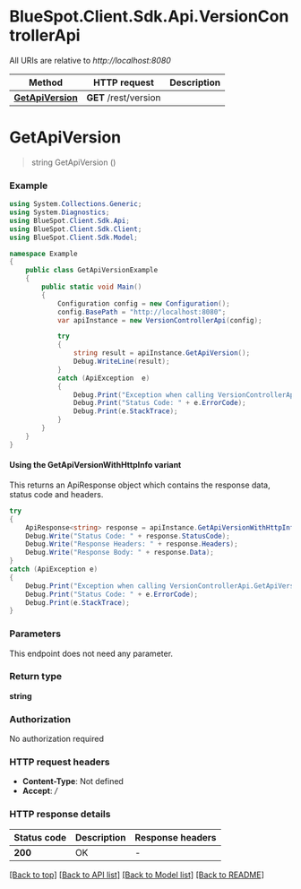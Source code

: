 # BlueSpot.Client.Sdk.Api.VersionControllerApi

All URIs are relative to *http://localhost:8080*

| Method | HTTP request | Description |
|--------|--------------|-------------|
| [**GetApiVersion**](VersionControllerApi.md#getapiversion) | **GET** /rest/version |  |

<a id="getapiversion"></a>
# **GetApiVersion**
> string GetApiVersion ()



### Example
```csharp
using System.Collections.Generic;
using System.Diagnostics;
using BlueSpot.Client.Sdk.Api;
using BlueSpot.Client.Sdk.Client;
using BlueSpot.Client.Sdk.Model;

namespace Example
{
    public class GetApiVersionExample
    {
        public static void Main()
        {
            Configuration config = new Configuration();
            config.BasePath = "http://localhost:8080";
            var apiInstance = new VersionControllerApi(config);

            try
            {
                string result = apiInstance.GetApiVersion();
                Debug.WriteLine(result);
            }
            catch (ApiException  e)
            {
                Debug.Print("Exception when calling VersionControllerApi.GetApiVersion: " + e.Message);
                Debug.Print("Status Code: " + e.ErrorCode);
                Debug.Print(e.StackTrace);
            }
        }
    }
}
```

#### Using the GetApiVersionWithHttpInfo variant
This returns an ApiResponse object which contains the response data, status code and headers.

```csharp
try
{
    ApiResponse<string> response = apiInstance.GetApiVersionWithHttpInfo();
    Debug.Write("Status Code: " + response.StatusCode);
    Debug.Write("Response Headers: " + response.Headers);
    Debug.Write("Response Body: " + response.Data);
}
catch (ApiException e)
{
    Debug.Print("Exception when calling VersionControllerApi.GetApiVersionWithHttpInfo: " + e.Message);
    Debug.Print("Status Code: " + e.ErrorCode);
    Debug.Print(e.StackTrace);
}
```

### Parameters
This endpoint does not need any parameter.
### Return type

**string**

### Authorization

No authorization required

### HTTP request headers

 - **Content-Type**: Not defined
 - **Accept**: */*


### HTTP response details
| Status code | Description | Response headers |
|-------------|-------------|------------------|
| **200** | OK |  -  |

[[Back to top]](#) [[Back to API list]](../README.md#documentation-for-api-endpoints) [[Back to Model list]](../README.md#documentation-for-models) [[Back to README]](../README.md)

